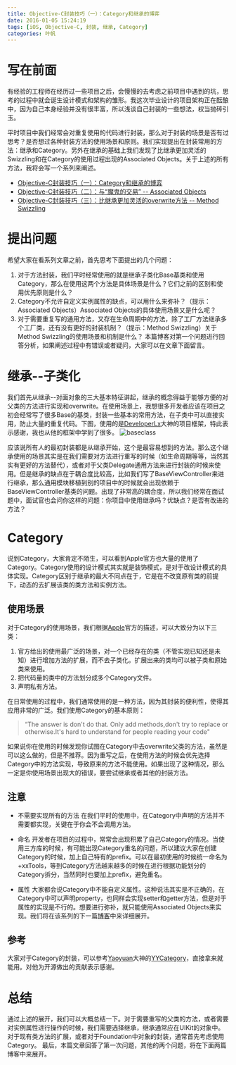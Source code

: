 ```yaml
---
title: Objective-C封装技巧（一）：Category和继承的博弈
date: 2016-01-05 15:24:19
tags: [iOS, Objective-C, 封装, 继承, Category]
categories: 叶帆
---
```

# 写在前面
有经验的工程师在经历过一些项目之后，会慢慢的去考虑之前项目中遇到的坑，思考的过程中就会诞生设计模式和架构的雏形。我这次毕业设计的项目架构正在酝酿中，因为自己本身经验并没有很丰富，所以浅谈自己封装的一些想法，权当抛砖引玉。

平时项目中我们经常会对重复使用的代码进行封装，那么对于封装的场景是否有过思考？是否想过各种封装方法的使用场景和原则。我们实现提出在封装常用的方法：继承和Category。另外在继承的基础上我们发现了比继承更加灵活的Swizzling和在Category的使用过程出现的Associated Objects。关于上述的所有方法，我将会写一个系列来阐述。
- [Objective-C封装技巧（一）：Category和继承的博弈]()
- [Objective-C封装技巧（二）：与“魔鬼的交易” -- Associated Objects]()
- [Objective-C封装技巧（三）：比继承更加灵活的overwrite方法 -- Method Swizzling]()

# 提出问题
希望大家在看系列文章之前，首先思考下面提出的几个问题：
1. 对于方法封装，我们平时经常使用的就是继承子类化Base基类和使用Category，那么在使用这两个方法是具体场景是什么？它们之前的区别和使用优先原则是什么？
2. Category不允许自定义实例属性的缺点，可以用什么来弥补？（提示：Associated Objects）Associated Objects的具体使用场景又是什么呢？
3. 对于需要重复写的通用方法，又存在生命周期中的方法，除了工厂方法继承多个工厂类，还有没有更好的封装机制？（提示：Method Swizzling）关于Method Swizzling的使用场景和机制是什么？
本篇博客对第一个问题进行回答分析，如果阐述过程中有错误或者疑问，大家可以在文章下面留言。

# 继承--子类化
我们首先从继承--对面对象的三大基本特征讲起，继承的概念得益于能够方便的对父类的方法进行实现和overwrite。在使用场景上，我想很多开发者应该在项目之初会经常写了很多Base的基类，封装一些基本的常用方法，在子类中可以直接实用，防止大量的重复代码。下图，使用的是[DeveloperLx](https://github.com/DeveloperLx)大神的项目框架，特此表示感谢，我也从他的框架中学到了很多。
![baseclass](http://7xkvt5.com1.z0.glb.clouddn.com/package%2Fbaseclass.png)

应该说所有人的最初封装都是从继承开始，这个是最容易想到的方法。那么这个继承使用的场景其实是在我们需要对方法进行重写的时候（如生命周期等等，当然其实有更好的方法替代），或者对于父类Delegate通用方法来进行封装的时候来使用。但是继承的缺点在于耦合度比较高，比如我们写了BaseViewController来进行继承，那么通用模块移植到别的项目中的时候就会出现依赖于BaseViewController基类的问题。出现了非常高的耦合度，所以我们经常在面试题中，面试官也会问你这样的问题：你项目中使用继承吗？优缺点？是否有改进的方法？

# Category
说到Category，大家肯定不陌生，可以看到Apple官方也大量的使用了Category。Category使用的设计模式其实就是装饰模式，是对于改设计模式的具体实现。Category区别于继承的最大不同点在于，它是在不改变原有类的前提下，动态的去扩展该类的类方法和实例方法。

## 使用场景
对于Category的使用场景，我们根据[Apple](https://developer.apple.com/library/ios/documentation/General/Conceptual/DevPedia-CocoaCore/Category.html#//apple_ref/doc/uid/TP40008195-CH5-SW1)官方的描述，可以大致分为以下三类：
1. 官方给出的使用最广泛的场景，对一个已经存在的类（不管实现已知还是未知）进行增加方法的扩展，而不去子类化。扩展出来的类均可以被子类和原始类来使用。
2. 把代码量的类中的方法划分成多个Category文件。
3. 声明私有方法。

在日常使用的过程中，我们通常使用的是一种方法，因为其封装的便利性，使得其应用非常的广泛。我们使用Category的基本原则：
> “The answer is don't do that. Only add methods,don't try to replace or otherwise.It's hard to understand for people reading your code"

如果说你在使用的时候发现你试图在Category中去overwrite父类的方法，虽然是可以这么做的，但是不推荐。因为重写之后，在使用方法的时候会优先选择Category中的方法实现，导致原来的方法不能使用。如果出现了这种情况，那么一定是你使用场景出现大的错误，要尝试继承或者其他的封装方法。

## 注意
- 不需要实现所有的方法
在我们平时的使用中，在Category中声明的方法并不需要都实现，关键在于你会不会调用方法。

- 命名
开发者在项目的过程中，常常会出现积累了自己Category的情况。当使用三方库的时候，有可能出现Category重名的问题，所以建议大家在创建Category的时候，加上自己特有的prefix。可以在最初使用的时候统一命名为+xxTools，等到Category方法越来越多的时候在进行根据功能划分的Category拆分，当然同时也要加上prefix，避免重名。

- 属性
大家都会说Category中不能自定义属性。这种说法其实是不正确的，在Category中可以声明property，也同样会实现setter和getter方法，但是对于属性的实现是不行的。想要进行弥补，就只能使用Associated Objects来实现。我们将在该系列的下一篇[博客]()中来详细展开。

## 参考
大家对于Category的封装，可以参考[Yaoyuan](https://github.com/ibireme)大神的[YYCategory](https://github.com/ibireme/YYCategories)，直接拿来就能用。对他为开源做出的贡献表示感谢。

# 总结
通过上述的展开，我们可以大概总结一下。对于需要重写的父类的方法，或者需要对实例属性进行操作的时候，我们需要选择继承，继承通常应在UIKit的对象中。对于现有类方法的扩展，或者对于Foundation中对象的封装，通常首先考虑使用Category。
最后，本篇文章回答了第一次问题，其他的两个问题，将在下面两篇博客中来展开。
